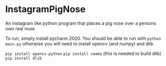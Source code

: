 # InstagramPigNose
An instagram like python program that places a pig nose over a persons own real nose

To run, simply install pycharm 2020. You should be able to run with `python main.py`
otherwise you will need to install opencv (and numpy) and dlib

`pip install opencv-python`
`pip install cmake` (this is needed to build dlib)
`pip install dlib`
